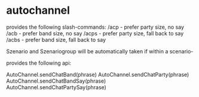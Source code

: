 # autochannel

provides the following slash-commands:
/acp - prefer party size, no say
/acb - prefer band size, no say
/acps - prefer party size, fall back to say
/acbs - prefer band size, fall back to say

Szenario and Szenariogroup will be automatically taken if within a scenario-

provides the following api:

AutoChannel.sendChatBand(phrase)
AutoChannel.sendChatParty(phrase)
AutoChannel.sendChatBandSay(phrase)
AutoChannel.sendChatPartySay(phrase)
